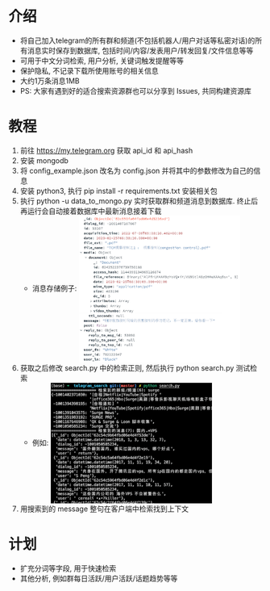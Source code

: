 # 介绍
- 将自己加入telegram的所有群和频道(不包括机器人/用户对话等私密对话)的所有消息实时保存到数据库, 包括时间/内容/发表用户/转发回复/文件信息等等
- 可用于中文分词检索, 用户分析, 关键词触发提醒等等
- 保护隐私, 不记录下载所使用账号的相关信息
- 大约1万条消息1MB
- PS: 大家有遇到好的适合搜索资源群也可以分享到 Issues, 共同构建资源库

# 教程
1. 前往 https://my.telegram.org 获取 api_id 和 api_hash
2. 安装 mongodb
3. 将 config_example.json 改名为 config.json 并将其中的参数修改为自己的信息
4. 安装 python3, 执行 pip install -r requirements.txt 安装相关包
5. 执行 python -u data_to_mongo.py 实时获取群和频道消息到数据库. 终止后再运行会自动接着数据库中最新消息接着下载
   - 消息存储例子: <img src="message.png" width = "320" alt="" align=center />
6. 获取之后修改 search.py 中的检索正则, 然后执行 python search.py 测试检索
   - 例如: <img src="search.png" width = "320" alt="" align=center />
7. 用搜索到的 message 整句在客户端中检索找到上下文

# 计划
- 扩充分词等字段, 用于快速检索
- 其他分析, 例如群每日活跃/用户活跃/话题趋势等等
